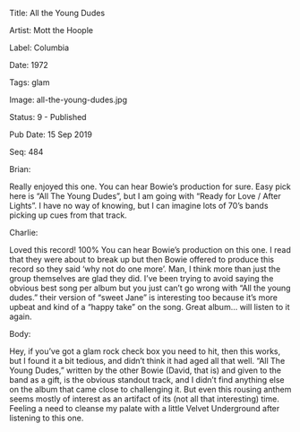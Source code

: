 Title:  All the Young Dudes

Artist: Mott the Hoople

Label:  Columbia

Date:   1972

Tags:   glam

Image:  all-the-young-dudes.jpg

Status: 9 - Published

Pub Date: 15 Sep 2019

Seq:    484

Brian: 

Really enjoyed this one. You can hear Bowie’s production for sure. Easy pick here is “All The Young Dudes”, but I am going with “Ready for Love / After Lights”. I have no way of knowing, but I can imagine lots of 70’s bands picking up cues from that track. 


Charlie: 

Loved this record! 100% You can hear Bowie’s production on this one. I read that they were about to break up but then Bowie offered to produce this record so they said ‘why not do one more’. Man, I think more than just the group themselves are glad they did. I’ve been trying to avoid saying the obvious best song per album but you just can’t go wrong with “All the young dudes.” their version of “sweet Jane” is interesting too because it’s more upbeat and kind of a “happy take” on the song. Great album… will listen to it again.


Body: 

Hey, if you’ve got a glam rock check box you need to hit, then this works, but I found it a bit tedious, and didn’t think it had aged all that well. “All The Young Dudes,” written by the other Bowie (David, that is) and given to the band as a gift, is the obvious standout track, and I didn’t find anything else on the album that came close to challenging it. But even this rousing anthem seems mostly of interest as an artifact of its (not all that interesting) time. Feeling a need to cleanse my palate with a little Velvet Underground after listening to this one. 

